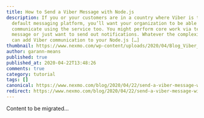 ```yaml
---
title: How to Send a Viber Message with Node.js
description: If you or your customers are in a country where Viber is the
  default messaging platform, you’ll want your organization to be able to
  communicate using the service too. You might perform core work via text
  message or just want to send out notifications. Whatever the complexity, you
  can add Viber communication to your Node.js […]
thumbnail: https://www.nexmo.com/wp-content/uploads/2020/04/Blog_Viber_Node-js_1200x600.png
author: garann-means
published: true
published_at: 2020-04-22T13:48:26
comments: true
category: tutorial
tags: []
canonical: https://www.nexmo.com/blog/2020/04/22/send-a-viber-message-with-node-dr
redirect: https://www.nexmo.com/blog/2020/04/22/send-a-viber-message-with-node-dr
---
```

Content to be migrated...